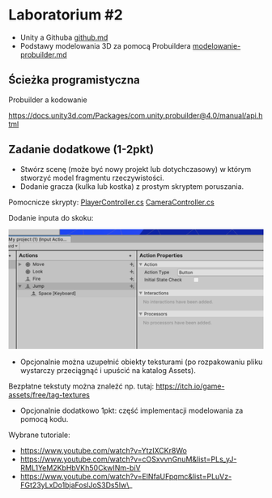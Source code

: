 # Laboratorium \#2


- Unity a Githuba [github.md](github.md)
- Podstawy modelowania 3D za pomocą Probuildera
  [modelowanie-probuilder.md](modelowanie-probuilder.md)

## Ścieżka programistyczna

Probuilder a kodowanie

https://docs.unity3d.com/Packages/com.unity.probuilder@4.0/manual/api.html

## Zadanie dodatkowe (1-2pkt)

- Stwórz scenę (może być nowy projekt lub dotychczasowy) w którym
  stworzyć model fragmentu rzeczywistości.
- Dodanie gracza (kulka lub kostka) z prostym skryptem poruszania.

Pomocnicze skrypty: [PlayerController.cs](PlayerController.cs)
[CameraController.cs](CameraController.cs)

Dodanie inputa do skoku:

![](images/p11.png)

- Opcjonalnie można uzupełnić obiekty teksturami (po rozpakowaniu pliku
  wystarczy przeciągnąć i upuścić na katalog Assets).

Bezpłatne tekstuty można znaleźć np. tutaj:
<https://itch.io/game-assets/free/tag-textures>

- Opcjonalnie dodatkowo 1pkt: część implementacji modelowania za pomocą
  kodu.

Wybrane tutoriale:

- https://www.youtube.com/watch?v=YtzIXCKr8Wo
- https://www.youtube.com/watch?v=cOSxvvnGnuM&list=PLs_yJ-RML1YeM2KbHbVKh50CkwINm-biV
- https://www.youtube.com/watch?v=ElNfaUFpqmc&list=PLuVz-FGt23yLxDo1bjaFoslJoS3Ds5Iw\_
